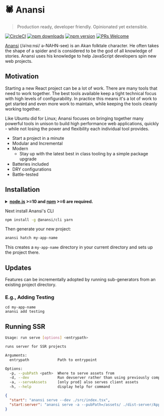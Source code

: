# 🕷 Anansi

> Production ready, developer friendly. Opinionated yet extensible.

[![CircleCI](https://circleci.com/gh/ntucker/anansi.svg?style=shield)](https://circleci.com/gh/ntucker/anansi)
[![npm downloads](https://img.shields.io/npm/dm/@anansi/cli.svg?style=flat-square)](https://www.npmjs.com/package/@anansi/cli)
[![npm version](https://img.shields.io/npm/v/@anansi/cli.svg?style=flat-square)](https://www.npmjs.com/package/@anansi/cli)
[![PRs Welcome](https://img.shields.io/badge/PRs-welcome-brightgreen.svg?style=flat-square)](http://makeapullrequest.com)

[Anansi](https://en.wikipedia.org/wiki/Anansi) (/əˈnɑːnsi/ ə-NAHN-see) is an Akan folktale character. He often takes the shape of a spider and is considered to be the god of all knowledge of stories. Anansi uses his knowledge to help JavaScript developers spin new web projects.

## Motivation

Starting a new React project can be a lot of work. There are many tools that need to work together. The best tools available keep a tight technical focus with high levels of configurability. In practice this means it's a lot of work to get started and even more work to maintain, while keeping the tools cleanly working together.

Like Ubuntu did for Linux; Anansi focuses on bringing together many powerful tools in unison to build high performance web applications, quickly - while not losing the power and flexibility each individual tool provides.

- Start a project in a minute
- Modular and Incremental
- Modern
  - Stay up with the latest best in class tooling by a simple package upgrade
- Batteries included
- DRY configurations
- Battle-tested

## Installation

<details><summary><b><a href="https://nodejs.org/">node.js</a> >=10 and <a href="https://www.npmjs.com/">npm</a> >=6 are required.</b></summary>

Use [nvm](https://github.com/nvm-sh/nvm) to install these if you don't already.

```bash
wget -qO- https://raw.githubusercontent.com/nvm-sh/nvm/v0.38.0/install.sh | bash
```
</details>

Next install Anansi's CLI

```bash
npm install -g @anansi/cli yarn
```

Then generate your new project:

```bash
anansi hatch my-app-name
```

This creates a `my-app-name` directory in your current directory and sets up the project there.

## Updates

Features can be incrementally adopted by running sub-generators from an existing project directory.

### E.g., Adding Testing

```shell
cd my-app-name
anansi add testing
```

## Running SSR

```bash
Usage: run serve [options] <entrypath>

runs server for SSR projects

Arguments:
  entrypath             Path to entrypoint

Options:
  -p, --pubPath <path>  Where to serve assets from
  -d, --dev             Run devserver rather than using previously compiled output
  -a, --serveAssets     [only prod] also serves client assets
  -h, --help            display help for command
```

```json
{
  "start": "anansi serve --dev ./src/index.tsx",
  "start:server": "anansi serve -a --pubPath=/assets/ ./dist-server/App.js",
}
```
